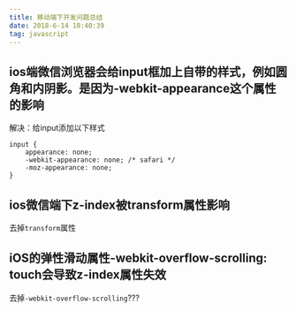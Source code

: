 ```yaml
---
title: 移动端下开发问题总结
date: 2018-6-14 10:40:39
tag: javascript
---
```


## ios端微信浏览器会给input框加上自带的样式，例如圆角和内阴影。是因为-webkit-appearance这个属性的影响

解决：给input添加以下样式

```
input {
    appearance: none;
    -webkit-appearance: none; /* safari */
    -moz-appearance: none;
}
```

## ios微信端下z-index被transform属性影响

去掉`transform`属性

## iOS的弹性滑动属性-webkit-overflow-scrolling: touch会导致z-index属性失效

去掉`-webkit-overflow-scrolling`???